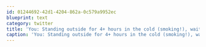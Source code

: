 ```yaml
---
id: 01244692-42d1-4204-862a-0c579a9952ec
blueprint: text
category: twitter
title: 'You: Standing outside for 4+ hours in the cold (smoking!), waiting for your #H1N1 shot  Me: We need to chat about "risk management"#kelowna'
caption: 'You: Standing outside for 4+ hours in the cold (smoking!), waiting for your <span class="hashtag hashtag_local">#<a href="http://tweettemp.darylchymko.ca/?tag=h1n1">H1N1</a> shot  Me: We need to chat about "risk management"<span class="hashtag hashtag_local">#<a href="http://tweettemp.darylchymko.ca/?tag=kelowna">kelowna</a>'
---
```

